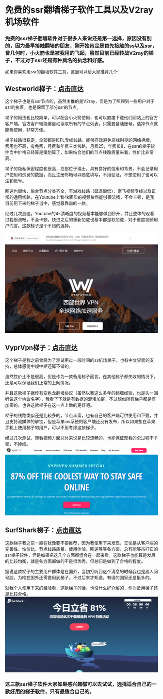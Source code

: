 # 免费的ssr翻墙梯子软件工具以及V2ray机场软件

### 免费的ssr梯子翻墙软件对于很多人来说还是第一选择，原因没有别的，因为最早接触翻墙的朋友，刚开始肯定是首先接触的ss以及ssr，曾几何时，小火箭也是被我用的飞起，虽然目前已经转战V2ray的梯子，不过对于ssr还是有种莫名的执念和好感。

如果你喜欢用ssr的翻墙软件工具，这里可以给大家推荐几个:


## Westworld梯子：[点击直达](https://xbsj3462.fun/i/art046)


这个梯子也是有ssr节点的，虽然主推的是V2ray，但是为了照顾到一些用户对于ssr的执着，也是保留了部分ssr的节点。

梯子的用法也比较简单，可以配合小火箭使用，也可以直接下载他们网站上的官方客户端，官方客户端能够自动读取所有的节点列表，只需要登陆账号，选择节点就能够使用，非常方便。

梯子线路很稳定，全部都是IEPL专线线路，能够有效避免高峰时期的网络拥堵，费用也不高，有免费，月费和年费三类线路，月费25，年费188，在ssr的梯子软件当中价格已经算是很划算了，如果结合他们的节点线路质量来看，性价比非常高。

梯子的隐私保密程度也很高，总部位于瑞士，具有良好的信用和背景，不会记录用户使用和浏览的数据，而且注册邮箱可以随意填写，不用验证，不想使用了也可以注销账号。

网速也很快，后台节点分类齐全，有游戏线路（延迟很低），奈飞视频专线以及正常的通用线路，在Youtube上看4k画质的视频依然能够很流畅，不会卡顿，是我目前用下来的梯子当中，感觉最靠谱的一款。

经过几次测速，Youtube的4k清晰度的视频基本能够做到秒开，并且整体的观看过程很流畅，不会卡顿，快进之后的重新加载也基本都是秒加载，对于重度视频用户而言，这款梯子是个不错的选择。

![ssr梯子软件](images/1.png)


## VyprVpn梯子：[点击直达](vyprvpn.com)


这个梯子是我之前曾经为了测试用过一段时间的ss机场梯子，也有中文界面的支持，总体感觉中规中矩还算不错的。

虽然性价比不是很高，但是作为一款备用梯子而言，在其他梯子都失效的情况下，还是可以保证我们正常的上网情况。

并且这款梯子据传有变色龙翻墙协议（虽然以我这么多年的翻墙经验，也是头一回听说这个协议名字），我看了下就是有数据的混淆加密，不过貌似所有梯子都是有加密的，也许这款梯子在这一点上做的更好吧。

梯子的线路类似还是比较多的，节点丰富，也有自己的客户端可供使用和下载，并且支持流媒体的解锁，但是苹果ios系统的客户端还没有发布，所以如果想在苹果手机上使用梯子的用户，可以不用考虑这款梯子。

经过几次测试，观看视频方面总体来说是比较流畅的，也能保证观看的全过程不卡顿，不掉线。
![免费ssr梯子](images/2.png)

## SurfShark梯子：[点击直达](SurfShar.com)


这款梯子我之前一直在犹豫要不要推荐，因为我使用下来发现，无论是从客户端的完善性，性价比，节点线路质量，使用体验，网速等等各方面，总有能够吊打它的ssr梯子软件，但是如果把这几个方面都组合在一起来看，这款梯子也能算是发展的比较均衡，就是各方面都做的不是很优秀，但总归是做到了合格的程度。

据说这款梯子的主要用户群体是在国外，当初打听到这个消息的时候我也是黑人问号脸，为啥在国外还需要用到梯子，不过后来才知道，有墙的国家还是挺多的。

就我个人使用下来的经验看，这款梯子的话，也没什么好介绍的，作为备用梯子还是比较合格。
![免费ssr节点](images/3.png)

### 这三款ssr梯子软件大家如果感兴趣都可以去试试，选择适合自己的一款[好用的梯子软件](https://github.com/gelangtai/bstVPN)，只有最适合自己的。
